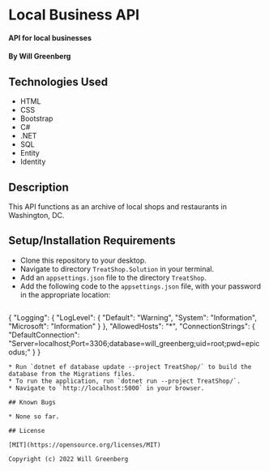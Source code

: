 # Local Business API

#### API for local businesses

#### By Will Greenberg

## Technologies Used

* HTML
* CSS
* Bootstrap
* C#
* .NET
* SQL
* Entity
* Identity

## Description

This API functions as an archive of local shops and restaurants in Washington, DC.

## Setup/Installation Requirements

* Clone this repository to your desktop.
* Navigate to directory `TreatShop.Solution` in your terminal.
* Add an `appsettings.json` file to the directory `TreatShop`.
* Add the following code to the `appsettings.json` file, with your password in the appropriate location:
  ```
{
  "Logging": {
    "LogLevel": {
      "Default": "Warning",
      "System": "Information",
      "Microsoft": "Information"
    }
  },
  "AllowedHosts": "*",
  "ConnectionStrings": {
    "DefaultConnection": "Server=localhost;Port=3306;database=will_greenberg;uid=root;pwd=epicodus;"
  }
}
  ```
* Run `dotnet ef database update --project TreatShop/` to build the database from the Migrations files.
* To run the application, run `dotnet run --project TreatShop/`.
* Navigate to `http://localhost:5000` in your browser.

## Known Bugs

* None so far.

## License

[MIT](https://opensource.org/licenses/MIT)

Copyright (c) 2022 Will Greenberg